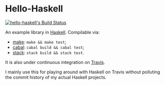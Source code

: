 Hello-Haskell
=============

[![hello-haskell's Build Status][build-status]][build-log]

An example library in [Haskell].  Compilable via:

* [make]: `make && make test`;
* [cabal]: `cabal build && cabal test`;
* [stack]: `stack build && stack test`.

It is also under continuous integration on [Travis].

I mainly use this for playing around with Haskell on Travis without polluting
the commit history of my actual Haskell projects.

[build-status]: https://travis-ci.org/rudymatela/hello-haskell.svg?branch=master
[build-log]:    https://travis-ci.org/rudymatela/hello-haskell

[haskell]: https://www.haskell.org/
[make]:    https://www.gnu.org/software/make/
[cabal]:   https://www.haskell.org/cabal/
[stack]:   https://www.haskellstack.org/
[travis]:  https://travis-ci.org/

